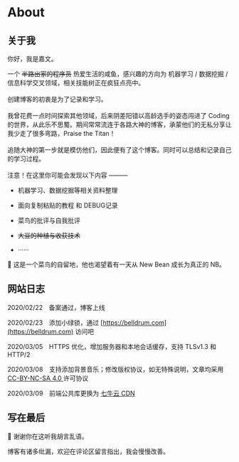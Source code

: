 # About

## 关于我

你好，我是嘉文。  

一个 ~~半路出家的程序员~~ 热爱生活的咸鱼，感兴趣的方向为 机器学习 / 数据挖掘 / 信息科学交叉领域，相关技能树正在疯狂点亮中。  
<br />
创建博客的初衷是为了记录和学习。  
<br />
我曾花费一点时间探索其他领域，后来阴差阳错以高龄选手的姿态闯进了 Coding 的世界，从此乐不思蜀。期间常常流连于各路大神的博客，承蒙他们的无私分享让我少走了很多弯路，Praise the Titan！  
<br />
追随大神的第一步就是模仿他们，因此便有了这个博客。同时可以总结和记录自己的学习过程。  
<br />
注意！在这里你可能会发现以下内容 ———  

- 机器学习、数据挖掘等相关资料整理  

- 面向复制粘贴的教程 和 DEBUG记录

- 菜鸟的批评与自我批评

- ~~大豆的种植与收获技术~~

- ······
  
:dart: 这是一个菜鸟的自留地，他也渴望着有一天从 New Bean 成长为真正的 NB。  
<!--more-->
## 网站日志

2020/02/22&emsp;备案通过，博客上线  

2020/02/23&emsp;添加小绿锁，通过 [https://belldrum.com](https://belldrum.com) 访问吧  

2020/03/05&emsp;HTTPS 优化，增加服务器和本地会话缓存，支持 TLSv1.3 和 HTTP/2  

2020/03/08&emsp;支持添加背景音乐；修改版权协议，如无特殊说明，文章均采用 <a href="https://creativecommons.org/licenses/by-nc-sa/4.0/" target="_blank" rel="external nofollow noopener noreffer"> CC-BY-NC-SA 4.0 </a> 许可协议  

2020/03/09&emsp;前端公共库更换为 <a href="https://www.staticfile.org/" target="_blank" rel="external nofollow noopener noreffer">七牛云 CDN</a>  

## 写在最后
:beer: 谢谢你在这听我胡言乱语。  

博客有诸多纰漏，欢迎在评论区留言指出，我会慢慢改善。  
